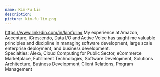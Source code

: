 ```yaml
---
name: Kim-Fu Lim
description: 
picture: kim-fu_lim.png
---
```

https://www.linkedin.com/in/kimfulim/
My experience at Amazon, Accenture, iCrescendo, Data I/O and Active Voice has taught me valuable principles and discipline in managing software development, large scale enterprise deployment, and business development.<br>
Specialties: Alexa, Cloud Computing for Public Sector, eCommerce Marketplace, Fulfillment Technologies,
Software Development, Solutions Architecture, Business Development, Client Relations, Program Management
